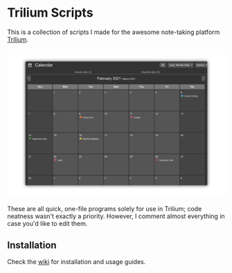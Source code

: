 # Trilium Scripts
This is a collection of scripts I made for the awesome note-taking platform [Trilium](https://github.com/zadam/trilium). 

![calendar example](Assets/cal-example.png)

These are all quick, one-file programs solely for use in Trilium; code neatness wasn't exactly a priority. However, I comment almost everything in case you'd like to edit them.

## Installation
Check the [wiki](https://github.com/Mangiola/trilium-scripts/wiki) for installation and usage guides. 
